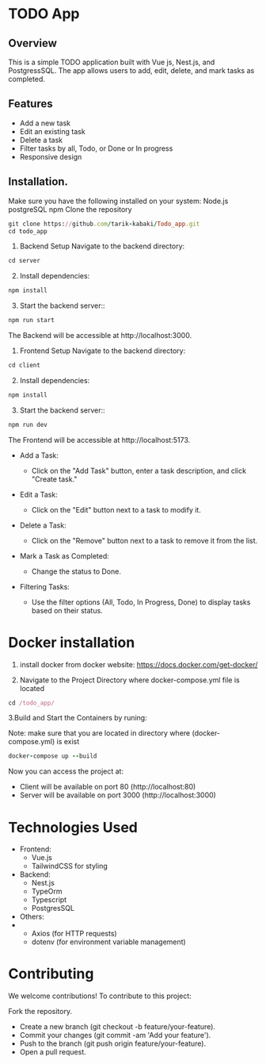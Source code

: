 <h1>TODO App</h1>

<h2>Overview</h2>

This is a simple TODO application built with Vue js, Nest.js, and PostgressSQL. The app allows users to add, edit, delete, and mark tasks as completed.

<h2>Features</h2>

- Add a new task
- Edit an existing task
- Delete a task
- Filter tasks by all, Todo, or Done or In progress
- Responsive design

<h2>Installation.</h2>

Make sure you have the following installed on your system:
Node.js
postgreSQL
npm
Clone the repository
```ruby
git clone https://github.com/tarik-kabaki/Todo_app.git
cd todo_app
```
1. Backend Setup
Navigate to the backend directory:
```ruby
cd server
```
2. Install dependencies:
```ruby
npm install
```
3. Start the backend server::
```ruby
npm run start
```
The Backend will be accessible at http://localhost:3000.

1. Frontend Setup
Navigate to the backend directory:
```ruby
cd client
```
2. Install dependencies:
```ruby
npm install
```
3. Start the backend server::
```ruby
npm run dev
```
The Frontend will be accessible at http://localhost:5173.

- Add a Task:
  - Click on the "Add Task" button, enter a task description, and click "Create task."

- Edit a Task:
  - Click on the "Edit" button next to a task to modify it.

- Delete a Task:
  - Click on the "Remove" button next to a task to remove it from the list.

- Mark a Task as Completed:
  - Change the status to Done.
 
- Filtering Tasks:
  - Use the filter options (All, Todo, In Progress, Done) to display tasks based on their status.

<h1>Docker installation</h1>

1. install docker from docker website: https://docs.docker.com/get-docker/

3. Navigate to the Project Directory where docker-compose.yml file is located
```ruby
cd /todo_app/
```
3.Build and Start the Containers by runing:

Note: make sure that you are located in directory where (docker-compose.yml) is exist

```ruby
docker-compose up --build
```

Now you can access the project at:

- Client will be available on port 80 (http://localhost:80)
- Server will be available on port 3000 (http://localhost:3000)
  
<h1>Technologies Used</h1>

- Frontend:
  - Vue.js
  - TailwindCSS for styling
- Backend:
  - Nest.js
  - TypeOrm
  - Typescript
  - PostgresSQL
- Others:
- 
  - Axios (for HTTP requests)
  - dotenv (for environment variable management)
 
<h1>Contributing</h1>
We welcome contributions! To contribute to this project:

Fork the repository.
- Create a new branch (git checkout -b feature/your-feature).
- Commit your changes (git commit -am 'Add your feature').
- Push to the branch (git push origin feature/your-feature).
- Open a pull request.
